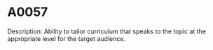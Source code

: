 # A0057
Description: Ability to tailor curriculum that speaks to the topic at the appropriate level for the target audience.

